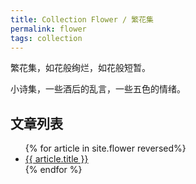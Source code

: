 ```yaml
---
title: Collection Flower / 繁花集
permalink: flower
tags: collection
---
```


繁花集，如花般绚烂，如花般短暂。

小诗集，一些酒后的乱言，一些五色的情绪。

## 文章列表

<ul>
{% for article in site.flower reversed%}
<li>
<a href="./{{article.url}}">
    {{ article.title }}
</a>
</li>
{% endfor %}
</ul>